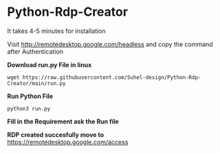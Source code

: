 # Python-Rdp-Creator

It takes 4-5 minutes for installation

Visit http://remotedesktop.google.com/headless and copy the command after Authentication

**Download run.py File in linux**
```
wget https://raw.githubusercontent.com/Suhel-design/Python-Rdp-Creator/main/run.py
```
**Run Python File**
```
python3 run.py
```
**Fill in the Requirement ask the Run file**

**RDP created succesfully move to** https://remotedesktop.google.com/access
